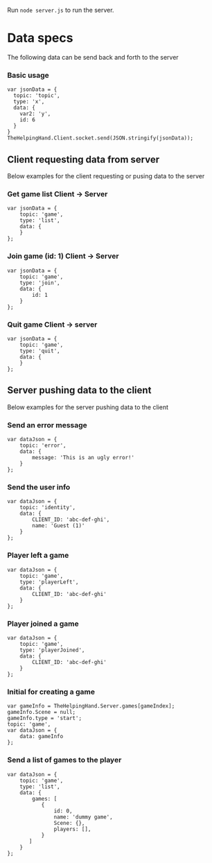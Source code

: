 Run `node server.js` to run the server.

# Data specs
The following data can be send back and forth to the server

### Basic usage
    var jsonData = {
      topic: 'topic',
      type: 'x',
      data: {
        var2: 'y',
        id: 6
      }
    }
    TheHelpingHand.Client.socket.send(JSON.stringify(jsonData));

## Client requesting data from server
Below examples for the client requesting or pusing data to the server

### Get game list Client -> Server
    var jsonData = {
        topic: 'game',
        type: 'list',
        data: {
        }
    };

### Join game (id: 1) Client -> Server
    var jsonData = {
        topic: 'game',
        type: 'join',
        data: {
            id: 1
        }
    };

### Quit game Client -> server
    var jsonData = {
        topic: 'game',
        type: 'quit',
        data: {
        }
    };

## Server pushing data to the client
Below examples for the server pushing data to the client

### Send an error message
    var dataJson = {
        topic: 'error',
        data: {
            message: 'This is an ugly error!'
        }
    };

### Send the user info
    var dataJson = {
        topic: 'identity',
        data: {
            CLIENT_ID: 'abc-def-ghi',
            name: 'Guest (1)'
        }
    };

### Player left a game
    var dataJson = {
        topic: 'game',
        type: 'playerLeft',
        data: {
            CLIENT_ID: 'abc-def-ghi'
        }
    };
### Player joined a game
    var dataJson = {
        topic: 'game',
        type: 'playerJoined',
        data: {
            CLIENT_ID: 'abc-def-ghi'
        }
    };

### Initial for creating a game
    var gameInfo = TheHelpingHand.Server.games[gameIndex];
    gameInfo.Scene = null;
    gameInfo.type = 'start';
    topic: 'game',
    var dataJson = {
        data: gameInfo
    };

### Send a list of games to the player
    var dataJson = {
        topic: 'game',
        type: 'list',
        data: {
            games: [
               {
                   id: 0,
                   name: 'dummy game',
                   Scene: {},
                   players: [],
               }
           ]
        }
    };